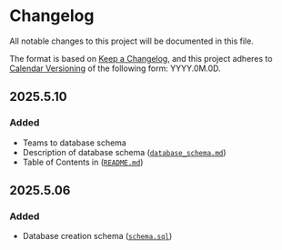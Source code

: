 # Changelog

All notable changes to this project will be documented in this file.

The format is based on [Keep a Changelog](https://keepachangelog.com/en/1.1.0/),
and this project adheres to [Calendar Versioning](https://calver.org/) of
the following form: YYYY.0M.0D.

## 2025.5.10

### Added

- Teams to database schema
- Description of database schema ([`database_schema.md`](backend/database_schema.md))
- Table of Contents in ([`README.md`](README.md))

## 2025.5.06

### Added

- Database creation schema ([`schema.sql`](backend/schema.sql))
